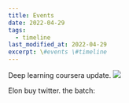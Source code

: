 ```yaml
---
title: Events
date: 2022-04-29
tags:
  - timeline
last_modified_at: 2022-04-29
excerpt: \#events \#timeline
---
```


Deep learning coursera update.
![](../../../../assets/images/other/gd-coursera.png)

Elon buy twitter.
the batch: 